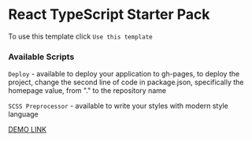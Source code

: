 # React TypeScript Starter Pack

To use this template click `Use this template`

### Available Scripts

`Deploy` - available to deploy your application to gh-pages, to deploy the project, change the second line of code in package.json, specifically the homepage value, from "." to the repository name

`SCSS Preprocessor` - available to write your styles with modern style language

[DEMO LINK](https://kravets111.github.io/portfolio_phone_catalog/)
